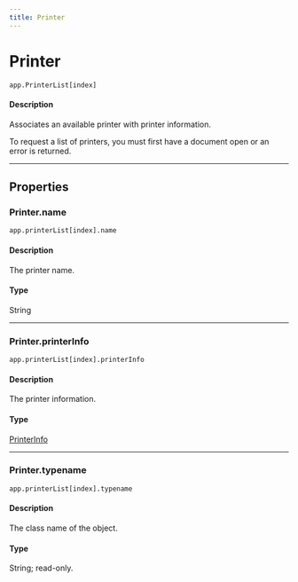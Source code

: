 ```yaml
---
title: Printer
---
```

# Printer

`app.PrinterList[index]`

#### Description

Associates an available printer with printer information.

To request a list of printers, you must first have a document open or an error is returned.

---

## Properties

### Printer.name

`app.printerList[index].name`

#### Description

The printer name.

#### Type

String

---

### Printer.printerInfo

`app.printerList[index].printerInfo`

#### Description

The printer information.

#### Type

[PrinterInfo](.././PrinterInfo)

---

### Printer.typename

`app.printerList[index].typename`

#### Description

The class name of the object.

#### Type

String; read-only.
